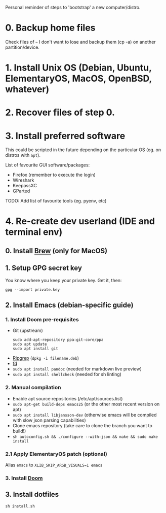 Personal reminder of steps to 'bootstrap' a new computer/distro.

# 0. Backup home files
Check files of `~` I don't want to lose and backup them (cp -a) on another partition/device. 

# 1. Install Unix OS (Debian, Ubuntu, ElementaryOS, MacOS, OpenBSD, whatever)

# 2. Recover files of step 0.

# 3. Install preferred software 
This could be scripted in the future depending on the particular OS (eg. on distros with `apt`).

List of favourite GUI software/packages:
- Firefox (remember to execute the login)
- Wireshark
- KeepassXC
- GParted

TODO: Add list of favourite tools (eg. pyenv, etc)


# 4. Re-create dev userland (IDE and terminal env)
## 0. Install [Brew](https://brew.sh) (**only for MacOS**)

## 1. Setup GPG secret key
You know where you keep your private key. Get it, then:
```
gpg --import private.key
```

## 2. Install Emacs (debian-specific guide)
### 1. Install Doom pre-requisites
- Git (upstream)
  ```
  sudo add-apt-repository ppa:git-core/ppa
  sudo apt update
  sudo apt install git
  ```
- [Ripgrep](https://github.com/BurntSushi/ripgrep/releases) (`dpkg -i filename.deb`)
- [fd](https://github.com/sharkdp/fd/releases)
- `sudo apt install pandoc` (needed for markdown live preview)
- `sudo apt install shellcheck` (needed for sh linting)

### 2. Manual compilation
- Enable apt source repositories (/etc/apt/sources.list)
- `sudo apt-get build-deps emacs25` (or the other most recent version on apt)
- `sudo apt install libjansson-dev` (otherwise emacs will be compiled with slow json parsing capabilities)
- Clone emacs repository (take care to clone the branch you want to build!) 
- `sh autoconfig.sh && ./configure --with-json && make && sudo make install`

### 2.1 Apply ElementaryOS patch (optional)
Alias `emacs` to `XLIB_SKIP_ARGB_VISUALS=1 emacs`

### 3. Install [Doom](https://github.com/hlissner/doom-emacs)

## 3. Install dotfiles
```
sh install.sh
```
